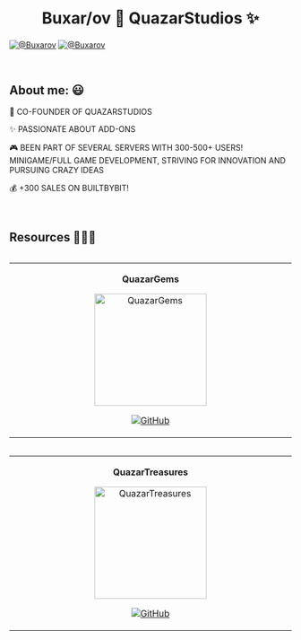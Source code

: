 <h1 align="center">Buxar/ov 👋  QuazarStudios ✨ </h1> 

<p align="left">
  <a href="https://discord.gg/pF2xftztkq" target="blank"><img align="center" src="https://img.shields.io/badge/Discord-5865F2?style=for-the-badge&logo=discord&logoColor=white" alt="@Buxarov"  /></a>
  <a href="https://builtbybit.com/members/buxarov.144887/" target="blank"><img align="center" src="https://img.shields.io/badge/BuiltByBit-2D2D2D?style=for-the-badge&logoColor=white" alt="@Buxarov"  /></a>
</p>

<br>

<h2>About me: 😃</h2>

<p align="left">
🚀 CO-FOUNDER OF QUAZARSTUDIOS  

✨ PASSIONATE ABOUT ADD-ONS  

🎮 BEEN PART OF SEVERAL SERVERS WITH 300-500+ USERS!  
    MINIGAME/FULL GAME DEVELOPMENT, STRIVING FOR INNOVATION AND PURSUING CRAZY IDEAS  

💰 +300 SALES ON BUILTBYBIT!
</p>

<br>

<div id="Resources">
<h2>Resources 👨🏻‍💻</h2>
<table align="left">
<tr border="none">
  <td width="25%" align="center">
    <p align="center"><strong>QuazarGems</strong></p>
    <p align="center">
      <a href="https://github.com/Buxarov/QuazarGems" title="Go to Repository">
        <img align="center" width="200px" height="auto" src="https://github.com/user-attachments/assets/49d83072-7748-42de-9242-abccf5a3d730" alt="QuazarGems" />
      </a>
    </p>
    <p align="center">
      <a href="https://github.com/Buxarov/QuazarGems" target="_blank">
        <img align="center" src="https://img.shields.io/badge/GitHub-100000?style=for-the-badge&logo=github&logoColor=white" alt="GitHub" />
      </a>
    </p>       
  </td>
</tr>
</table>

<table align="left">
<tr border="none">
  <td width="25%" align="center">
    <p align="center"><strong>QuazarTreasures</strong></p>
    <p align="center">
      <a href="https://github.com/Buxarov/QuazarTreasures" title="Go to Repository">
        <img align="center" width="200px" height="auto" src="https://github.com/user-attachments/assets/95631bf0-d9cd-4285-bd82-06979ca0a280" alt="QuazarTreasures" />
      </a>
    </p>
    <p align="center">
      <a href="https://github.com/Buxarov/QuazarTreasures" target="_blank">
        <img align="center" src="https://img.shields.io/badge/GitHub-100000?style=for-the-badge&logo=github&logoColor=white" alt="GitHub" />
      </a>
    </p>       
  </td>
</tr>
</table

<br><br><br><br><br>
